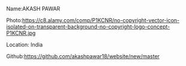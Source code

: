 Name:AKASH PAWAR

Photo:https://c8.alamy.com/comp/P1KCNR/no-copyright-vector-icon-isolated-on-transparent-background-no-copyright-logo-concept-P1KCNR.jpg

Location: India

Github:https://github.com/akashpawar18/website/new/master
